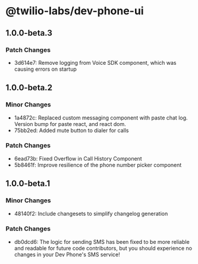 # @twilio-labs/dev-phone-ui

## 1.0.0-beta.3

### Patch Changes

- 3d614e7: Remove logging from Voice SDK component, which was causing errors on startup

## 1.0.0-beta.2

### Minor Changes

- 1a4872c: Replaced custom messaging component with paste chat log. Version bump for paste react, and react dom.
- 75bb2ed: Added mute button to dialer for calls

### Patch Changes

- 6ead73b: Fixed Overflow in Call History Component
- 5b8461f: Improve resilience of the phone number picker component

## 1.0.0-beta.1

### Minor Changes

- 48140f2: Include changesets to simplify changelog generation

### Patch Changes

- db0dcd6: The logic for sending SMS has been fixed to be more reliable and readable for future code contributors, but you should experience no changes in your Dev Phone's SMS service!
